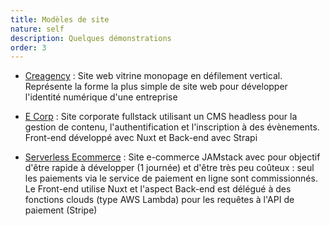```yaml
---
title: Modèles de site
nature: self
description: Quelques démonstrations
order: 3
---
```


- [Creagency](https://pedraal-creagency.netlify.app) : Site web vitrine monopage en défilement vertical. Représente la forme la plus simple de site web pour développer l'identité numérique d'une entreprise

- [E Corp](https://pedraal-ecorp.netlify.app) : Site corporate fullstack utilisant un CMS headless pour la gestion de contenu, l'authentification et l'inscription à des évènements. Front-end développé avec Nuxt et Back-end avec Strapi

- [Serverless Ecommerce](https://pedraal-serverless-ecommerce.netlify.app/) : Site e-commerce JAMstack avec pour objectif d'être rapide à développer (1 journée) et d'être très peu coûteux : seul les paiements via le service de paiement en ligne sont commissionnés. Le Front-end utilise Nuxt et l'aspect Back-end est délégué à des fonctions clouds (type AWS Lambda) pour les requêtes à l'API de paiement (Stripe)